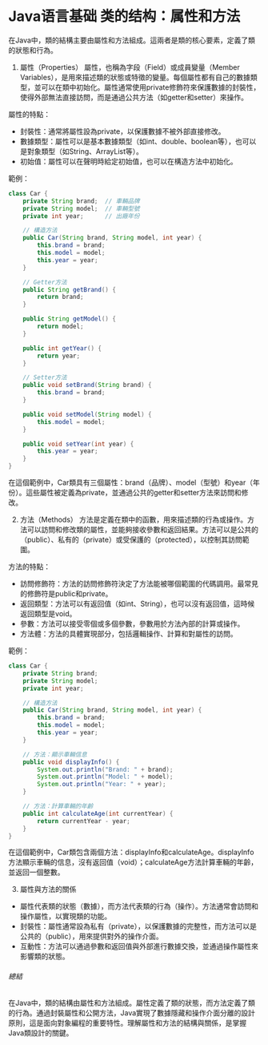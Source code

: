 # Java语言基础 类的结构：属性和方法
在Java中，類的結構主要由屬性和方法組成。這兩者是類的核心要素，定義了類的狀態和行為。
1. 屬性（Properties）
屬性，也稱為字段（Field）或成員變量（Member Variables），是用來描述類的狀態或特徵的變量。每個屬性都有自己的數據類型，並可以在類中初始化。屬性通常使用private修飾符來保護數據的封裝性，使得外部無法直接訪問，而是通過公共方法（如getter和setter）來操作。

屬性的特點：
- 封裝性：通常將屬性設為private，以保護數據不被外部直接修改。
- 數據類型：屬性可以是基本數據類型（如int、double、boolean等），也可以是對象類型（如String、ArrayList等）。
- 初始值：屬性可以在聲明時給定初始值，也可以在構造方法中初始化。

範例：
```java
class Car {
    private String brand;  // 車輛品牌
    private String model;  // 車輛型號
    private int year;      // 出廠年份

    // 構造方法
    public Car(String brand, String model, int year) {
        this.brand = brand;
        this.model = model;
        this.year = year;
    }

    // Getter方法
    public String getBrand() {
        return brand;
    }

    public String getModel() {
        return model;
    }

    public int getYear() {
        return year;
    }

    // Setter方法
    public void setBrand(String brand) {
        this.brand = brand;
    }

    public void setModel(String model) {
        this.model = model;
    }

    public void setYear(int year) {
        this.year = year;
    }
}
```
在這個範例中，Car類具有三個屬性：brand（品牌）、model（型號）和year（年份）。這些屬性被定義為private，並通過公共的getter和setter方法來訪問和修改。

2. 方法（Methods）
方法是定義在類中的函數，用來描述類的行為或操作。方法可以訪問和修改類的屬性，並能夠接收參數和返回結果。方法可以是公共的（public）、私有的（private）或受保護的（protected），以控制其訪問範圍。

方法的特點：
- 訪問修飾符：方法的訪問修飾符決定了方法能被哪個範圍的代碼調用。最常見的修飾符是public和private。
- 返回類型：方法可以有返回值（如int、String），也可以沒有返回值，這時候返回類型是void。
- 參數：方法可以接受零個或多個參數，參數用於方法內部的計算或操作。
- 方法體：方法的具體實現部分，包括邏輯操作、計算和對屬性的訪問。

範例：
```java
class Car {
    private String brand;
    private String model;
    private int year;

    // 構造方法
    public Car(String brand, String model, int year) {
        this.brand = brand;
        this.model = model;
        this.year = year;
    }

    // 方法：顯示車輛信息
    public void displayInfo() {
        System.out.println("Brand: " + brand);
        System.out.println("Model: " + model);
        System.out.println("Year: " + year);
    }

    // 方法：計算車輛的年齡
    public int calculateAge(int currentYear) {
        return currentYear - year;
    }
}
```
在這個範例中，Car類包含兩個方法：displayInfo和calculateAge。displayInfo方法顯示車輛的信息，沒有返回值（void）；calculateAge方法計算車輛的年齡，並返回一個整數。

3. 屬性與方法的關係
- 屬性代表類的狀態（數據），而方法代表類的行為（操作）。方法通常會訪問和操作屬性，以實現類的功能。
- 封裝性：屬性通常設為私有（private），以保護數據的完整性，而方法可以是公共的（public），用來提供對外的操作介面。
- 互動性：方法可以通過參數和返回值與外部進行數據交換，並通過操作屬性來影響類的狀態。

###### 總結
在Java中，類的結構由屬性和方法組成。屬性定義了類的狀態，而方法定義了類的行為。通過封裝屬性和公開方法，Java實現了數據隱藏和操作介面分離的設計原則，這是面向對象編程的重要特性。理解屬性和方法的結構與關係，是掌握Java類設計的關鍵。